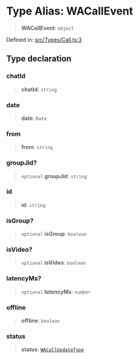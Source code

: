 # Type Alias: WACallEvent

> **WACallEvent**: `object`

Defined in: [src/Types/Call.ts:3](https://github.com/Fokusdotid/bail/blob/c270ba4454f95d50cec87a9d90b03360fac7058e/src/Types/Call.ts#L3)

## Type declaration

### chatId

> **chatId**: `string`

### date

> **date**: `Date`

### from

> **from**: `string`

### groupJid?

> `optional` **groupJid**: `string`

### id

> **id**: `string`

### isGroup?

> `optional` **isGroup**: `boolean`

### isVideo?

> `optional` **isVideo**: `boolean`

### latencyMs?

> `optional` **latencyMs**: `number`

### offline

> **offline**: `boolean`

### status

> **status**: [`WACallUpdateType`](WACallUpdateType.md)
